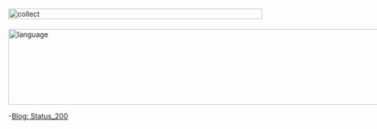 <div style="display: flex; justify-content: center; margin: 20px 0;padding: 0">
  <img
    alt="collect"
    src="https://github-readme-stats.vercel.app/api?username=Youngsccc&include_all_commits=true&show_icons=true&icon_color=fff&bg_color=30,e96443,904e95&title_color=fff&text_color=fff"
    style="width: 100%"
  />
</div>

<div style="position: relative;width: calc(100vw - 56px);height: 0;padding-top: 30%">
  <img
    alt="language"
    src="https://github-readme-stats.vercel.app/api/top-langs/?username=Youngsccc&hide=php,shell,scss,css&include_all_commits=true"
    style="position: absolute;top: 0;left: 0;width: 100%;"
  />
</div>

-[Blog: Status_200](https://www.yuque.com/hox05b)

